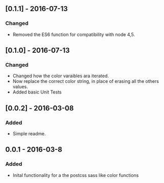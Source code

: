## [0.1.1] - 2016-07-13
### Changed
- Removed the ES6 function for compatibility with node 4,5.

## [0.1.0] - 2016-07-13
### Changed
- Changed how the color varaibles ara iterated.
- Now replace the correct color string, in place of erasing all the others values.
- Added basic Unit Tests

## [0.0.2] - 2016-03-08
### Added
- Simple readme.

## 0.0.1 - 2016-03-8
### Added
- Inital functionality for a the postcss sass like color functions
